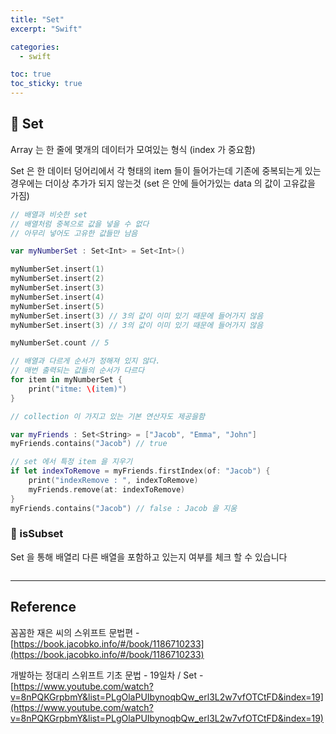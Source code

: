 ```yaml
---
title: "Set"
excerpt: "Swift"

categories:
  - swift

toc: true
toc_sticky: true
---
```


## 🔷 Set

Array 는 한 줄에 몇개의 데이터가 모여있는 형식 (index 가 중요함)

Set 은 한 데이터 덩어리에서 각 형태의 item 들이 들어가는데 기존에 중복되는게 있는경우에는 더이상 추가가 되지 않는것 (set 은 안에 들어가있는 data 의 값이 고유값을 가짐)

```swift
// 배열과 비슷한 set
// 배열처럼 중복으로 값을 넣을 수 없다
// 아무리 넣어도 고유한 값들만 남음

var myNumberSet : Set<Int> = Set<Int>()

myNumberSet.insert(1)
myNumberSet.insert(2)
myNumberSet.insert(3)
myNumberSet.insert(4)
myNumberSet.insert(5)
myNumberSet.insert(3) // 3의 값이 이미 있기 때문에 들어가지 않음
myNumberSet.insert(3) // 3의 값이 이미 있기 때문에 들어가지 않음

myNumberSet.count // 5

// 배열과 다르게 순서가 정해져 있지 않다.
// 매번 출력되는 값들의 순서가 다르다
for item in myNumberSet {
	print("itme: \(item)")
}

// collection 이 가지고 있는 기본 연산자도 제공을함

var myFriends : Set<String> = ["Jacob", "Emma", "John"]
myFriends.contains("Jacob") // true

// set 에서 특정 item 을 지우기
if let indexToRemove = myFriends.firstIndex(of: "Jacob") {
	print("indexRemove : ", indexToRemove)
	myFriends.remove(at: indexToRemove)
}
myFriends.contains("Jacob") // false : Jacob 을 지움

```

### 🔶 isSubset

Set 을 통해 배열리 다른 배열을 포함하고 있는지 여부를 체크 할 수 있습니다

```swift

```

---

<!-- 🔶 🔷 📌 🔑 👉 -->

## Reference

꼼꼼한 재은 씨의 스위프트 문법편 - [https://book.jacobko.info/#/book/1186710233](https://book.jacobko.info/#/book/1186710233)

개발하는 정대리 스위프트 기초 문법 - 19일차 / Set - [https://www.youtube.com/watch?v=8nPQKGrpbmY&list=PLgOlaPUIbynoqbQw_erl3L2w7vfOTCtFD&index=19](https://www.youtube.com/watch?v=8nPQKGrpbmY&list=PLgOlaPUIbynoqbQw_erl3L2w7vfOTCtFD&index=19)
